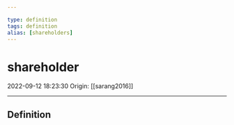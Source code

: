 ```yaml
---

type: definition
tags: definition
alias: [shareholders]
---
```


# shareholder

2022-09-12 18:23:30
Origin: [[sarang2016]]

---

## Definition

